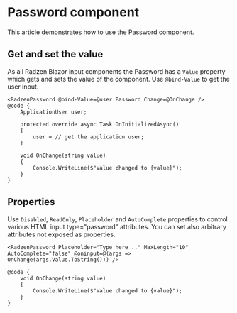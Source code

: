 # Password component
This article demonstrates how to use the Password component. 

## Get and set the value
As all Radzen Blazor input components the Password has a `Value` property which gets and sets the value of the component.
Use `@bind-Value` to get the user input.

```
<RadzenPassword @bind-Value=@user.Password Change=@OnChange />
@code {
    ApplicationUser user;

    protected override async Task OnInitializedAsync()
    {
        user = // get the application user;
    }

    void OnChange(string value)
    {
        Console.WriteLine($"Value changed to {value}");
    }
}
```

## Properties
Use `Disabled`, `ReadOnly`, `Placeholder` and `AutoComplete` properties to control various HTML input type="password" attributes. You can set also arbitrary attributes not exposed as properties.
```
<RadzenPassword Placeholder="Type here .." MaxLength="10" AutoComplete="false" @oninput=@(args => OnChange(args.Value.ToString())) />

@code {
    void OnChange(string value)
    {
        Console.WriteLine($"Value changed to {value}");
    }
}
```